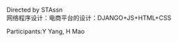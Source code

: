 Directed by STAssn          
网络程序设计：电商平台的设计：DJANGO+JS+HTML+CSS      




Participants:Y Yang, H Mao
